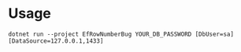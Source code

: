 # Usage
`dotnet run --project EfRowNumberBug YOUR_DB_PASSWORD [DbUser=sa] [DataSource=127.0.0.1,1433]`